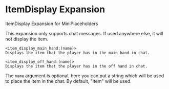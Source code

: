# ItemDisplay Expansion
ItemDisplay Expansion for MiniPlaceholders

This expansion only supports chat messages. If used anywhere else, it will not display the item.

```
<item_display_main_hand:(name)>
Displays the item that the player has in the main hand in chat.

<item_display_off_hand:(name)>
Displays the item that the player has in the off hand in chat.
```

The `name` argument is optional, here you can put a string which will be used to place the item in the chat.
By default, "item" will be used.